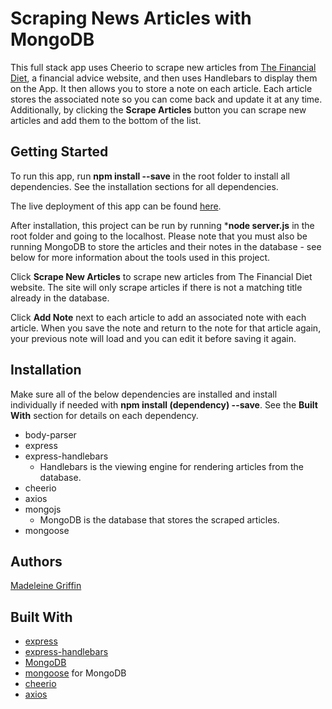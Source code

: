 # Scraping News Articles with MongoDB

This full stack app uses Cheerio to scrape new articles from [The Financial Diet](http://thefinancialdiet.com/), a financial advice website, and then uses Handlebars to display them on the App. It then allows you to store a note on each article. Each article stores the associated note so you can come back and update it at any time. Additionally, by clicking the **Scrape Articles** button you can scrape new articles and add them to the bottom of the list.

## Getting Started

To run this app, run **npm install --save** in the root folder to install all dependencies. See the installation sections for all dependencies. 

The live deployment of this app can be found [here](https://limitless-plains-73736.herokuapp.com/).

After installation, this project can be run by running ***node server.js** in the root folder and going to the localhost. Please note that you must also be running MongoDB to store the articles and their notes in the database - see below for more information about the tools used in this project.

Click **Scrape New Articles** to scrape new articles from The Financial Diet website. The site will only scrape articles if there is not a matching title already in the database. 

Click **Add Note** next to each article to add an associated note with each article. When you save the note and return to the note for that article again, your previous note will load and you can edit it before saving it again.

## Installation

Make sure all of the below dependencies are installed and install individually if needed with **npm install (dependency) --save**. See the **Built With** section for details on each dependency.

* body-parser
* express
* express-handlebars
    * Handlebars is the viewing engine for rendering articles from the database.
* cheerio
* axios
* mongojs
    *  MongoDB is the database that stores the scraped articles.
* mongoose

## Authors

[Madeleine Griffin](https://madeleinecgriffin.github.io/Responsive-Portfolio/)

## Built With

* [express](https://expressjs.com/)
* [express-handlebars](https://github.com/ericf/express-handlebars)
* [MongoDB](https://docs.mongodb.com/manual/installation/)
* [mongoose](http://mongoosejs.com/) for MongoDB
* [cheerio](https://github.com/cheeriojs/cheerio)
* [axios](https://github.com/axios/axios)